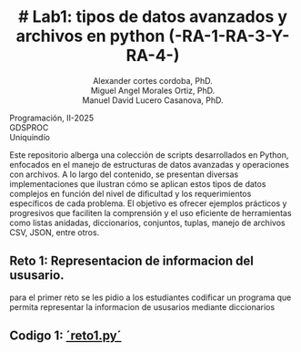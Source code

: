 <h1 align="center">
 # Lab1: tipos de datos avanzados y archivos en python (-RA-1-RA-3-Y-RA-4-)
 </h1>
 <p align="center">
Alexander cortes cordoba, PhD. <br />
Miguel Angel Morales Ortiz, PhD. <br />
Manuel David Lucero Casanova, PhD. <br />
  
Programación, II-2025 <br />
GDSPROC <br />
Uniquindío <br />
</p>
 
Este repositorio alberga una colección de scripts desarrollados en Python, enfocados en el manejo de estructuras de datos avanzadas y operaciones con archivos. A lo largo del contenido, se presentan diversas implementaciones que ilustran cómo se aplican estos tipos de datos complejos en función del nivel de dificultad y los requerimientos específicos de cada problema. El objetivo es ofrecer ejemplos prácticos y progresivos que faciliten la comprensión y el uso eficiente de herramientas como listas anidadas, diccionarios, conjuntos, tuplas, manejo de archivos CSV, JSON, entre otros.
## Reto 1: Representacion de informacion del ususario.
para el primer reto se les pidio a los estudiantes codificar un programa que permita representar la informacion de ususarios mediante diccionarios
## Codigo 1: [´reto1.py´](reto1.py)

